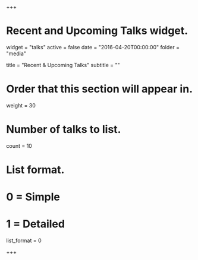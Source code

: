+++
# Recent and Upcoming Talks widget.
widget = "talks"
active = false
date = "2016-04-20T00:00:00"
folder = "media"

title = "Recent & Upcoming Talks"
subtitle = ""

# Order that this section will appear in.
weight = 30

# Number of talks to list.
count = 10

# List format.
#   0 = Simple
#   1 = Detailed
list_format = 0

+++
